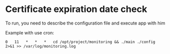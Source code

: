 # Certificate expiration date check

To run, you need to describe the configuration file and execute app with him

Example with use cron:

```cron
0   11   *   *   *   cd /opt/project/monitoring && ./main ./config 2>&1 >> /var/log/monitoring.log
```
